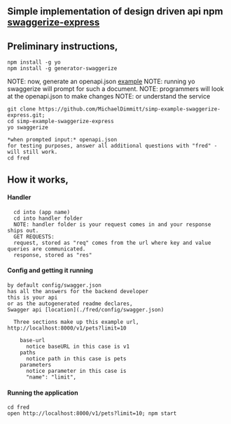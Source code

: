 ## Simple implementation of design driven api npm [swaggerize-express](https://www.npmjs.com/package/swaggerize-express)

## Preliminary instructions, 
```
npm install -g yo
npm install -g generator-swaggerize
```

NOTE: now, generate an openapi.json [example](https://raw.githubusercontent.com/wordnik/swagger-spec/master/examples/v2.0/json/petstore.json)
NOTE: running yo swaggerize will prompt for such a document.
NOTE: programmers will look at the openapi.json to make changes 
NOTE: or understand the service

```
git clone https://github.com/MichaelDimmitt/simp-example-swaggerize-express.git;
cd simp-example-swaggerize-express
yo swaggerize

*when prompted input:* openapi.json
for testing purposes, answer all additional questions with "fred" -will still work.
cd fred
```

## How it works, 

#### Handler
```
  cd into (app name)
  cd into handler folder
  NOTE: handler folder is your request comes in and your response ships out.
  GET REQUESTS:
  request, stored as "req" comes from the url where key and value queries are communicated.
  response, stored as "res" 
```

#### Config and getting it running
```
by default config/swagger.json
has all the answers for the backend developer
this is your api 
or as the autogenerated readme declares, 
Swagger api [location](./fred/config/swagger.json)

  Three sections make up this example url, http://localhost:8000/v1/pets?limit=10

    base-url
      notice baseURL in this case is v1
    paths
      notice path in this case is pets
    parameters
      notice parameter in this case is 
      "name": "limit",

```

#### Running the application
```
cd fred 
open http://localhost:8000/v1/pets?limit=10; npm start

```

